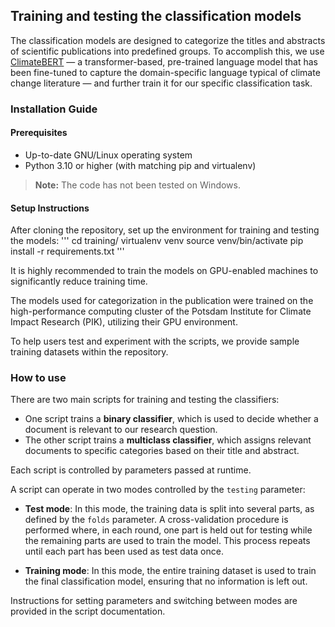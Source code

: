 ## Training and testing the classification models
The classification models are designed to categorize the titles and abstracts of scientific publications into predefined groups. To accomplish this, we use [ClimateBERT](https://huggingface.co/climatebert) — a transformer-based, pre-trained language model that has been fine-tuned to capture the domain-specific language typical of climate change literature — and further train it for our specific classification task.

### Installation Guide 
#### Prerequisites 
- Up-to-date GNU/Linux operating system
- Python 3.10 or higher (with matching pip and virtualenv)
> **Note:** The code has not been tested on Windows.

#### Setup Instructions
After cloning the repository, set up the environment for training and testing the models:
'''
cd training/
virtualenv venv
source venv/bin/activate
pip install -r requirements.txt
'''

It is highly recommended to train the models on GPU-enabled machines to significantly reduce training time.

The models used for categorization in the publication were trained on the high-performance computing cluster of the Potsdam Institute for Climate Impact Research (PIK), utilizing their GPU environment.

To help users test and experiment with the scripts, we provide sample training datasets within the repository.

### How to use
There are two main scripts for training and testing the classifiers:

- One script trains a **binary classifier**, which is used to decide whether a document is relevant to our research question.
- The other script trains a **multiclass classifier**, which assigns relevant documents to specific categories based on their title and abstract.

Each script is controlled by parameters passed at runtime.

A script can operate in two modes controlled by the `testing` parameter:

- **Test mode**: In this mode, the training data is split into several parts, as defined by the `folds` parameter. A cross-validation procedure is performed where, in each round, one part is held out for testing while the remaining parts are used to train the model. This process repeats until each part has been used as test data once.

- **Training mode**: In this mode, the entire training dataset is used to train the final classification model, ensuring that no information is left out.

Instructions for setting parameters and switching between modes are provided in the script documentation. 




